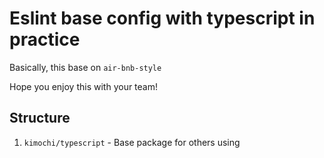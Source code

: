 # Eslint base config with typescript in practice

Basically, this base on `air-bnb-style`

Hope you enjoy this with your team!

## Structure

1. `kimochi/typescript` - Base package for others using
